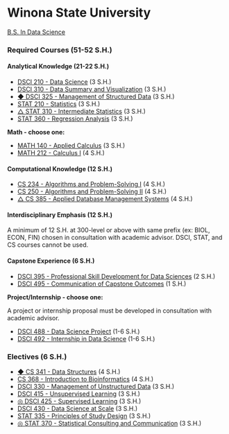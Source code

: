 # Winona State University

[B.S. In Data Science](https://www.winona.edu/math-stat/data-science.asp)



### Required Courses \(51-52 S.H.\)

#### Analytical Knowledge \(21-22 S.H.\)

* [DSCI 210 - Data Science](https://catalog.winona.edu/preview_program.php?catoid=19&poid=4001#) \(3 S.H.\)
* [DSCI 310 - Data Summary and Visualization](https://catalog.winona.edu/preview_program.php?catoid=19&poid=4001#) \(3 S.H.\)
* [◆ DSCI 325 - Management of Structured Data](https://catalog.winona.edu/preview_program.php?catoid=19&poid=4001#) \(3 S.H.\)
* [STAT 210 - Statistics](https://catalog.winona.edu/preview_program.php?catoid=19&poid=4001#) \(3 S.H.\)
* [△ STAT 310 - Intermediate Statistics](https://catalog.winona.edu/preview_program.php?catoid=19&poid=4001#) \(3 S.H.\)
* [STAT 360 - Regression Analysis](https://catalog.winona.edu/preview_program.php?catoid=19&poid=4001#) \(3 S.H.\)

**Math - choose one:**

* [MATH 140 - Applied Calculus](https://catalog.winona.edu/preview_program.php?catoid=19&poid=4001#) \(3 S.H.\)
* [MATH 212 - Calculus I](https://catalog.winona.edu/preview_program.php?catoid=19&poid=4001#) \(4 S.H.\)

#### Computational Knowledge \(12 S.H.\)

* [CS 234 - Algorithms and Problem-Solving I](https://catalog.winona.edu/preview_program.php?catoid=19&poid=4001#) \(4 S.H.\)
* [CS 250 - Algorithms and Problem-Solving II](https://catalog.winona.edu/preview_program.php?catoid=19&poid=4001#) \(4 S.H.\)
* [△ CS 385 - Applied Database Management Systems](https://catalog.winona.edu/preview_program.php?catoid=19&poid=4001#) \(4 S.H.\)

#### Interdisciplinary Emphasis \(12 S.H.\)

A minimum of 12 S.H. at 300-level or above with same prefix \(ex: BIOL, ECON, FIN\) chosen in consultation with academic advisor. DSCI, STAT, and CS courses cannot be used.

#### Capstone Experience \(6 S.H.\)

* [DSCI 395 - Professional Skill Development for Data Sciences](https://catalog.winona.edu/preview_program.php?catoid=19&poid=4001#) \(2 S.H.\)
* [DSCI 495 - Communication of Capstone Outcomes](https://catalog.winona.edu/preview_program.php?catoid=19&poid=4001#) \(1 S.H.\)

**Project/Internship - choose one:**

A project or internship proposal must be developed in consultation with academic advisor.

* [DSCI 488 - Data Science Project](https://catalog.winona.edu/preview_program.php?catoid=19&poid=4001#) \(1-6 S.H.\)
* [DSCI 492 - Internship in Data Science](https://catalog.winona.edu/preview_program.php?catoid=19&poid=4001#) \(1-6 S.H.\)

### Electives \(6 S.H.\)

* [◆ CS 341 - Data Structures](https://catalog.winona.edu/preview_program.php?catoid=19&poid=4001#) \(4 S.H.\)
* [CS 368 - Introduction to Bioinformatics](https://catalog.winona.edu/preview_program.php?catoid=19&poid=4001#) \(4 S.H.\)
* [DSCI 330 - Management of Unstructured Data](https://catalog.winona.edu/preview_program.php?catoid=19&poid=4001#) \(3 S.H.\)
* [DSCI 415 - Unsupervised Learning](https://catalog.winona.edu/preview_program.php?catoid=19&poid=4001#) \(3 S.H.\)
* [◎ DSCI 425 - Supervised Learning](https://catalog.winona.edu/preview_program.php?catoid=19&poid=4001#) \(3 S.H.\)
* [DSCI 430 - Data Science at Scale](https://catalog.winona.edu/preview_program.php?catoid=19&poid=4001#) \(3 S.H.\)
* [STAT 335 - Principles of Study Design](https://catalog.winona.edu/preview_program.php?catoid=19&poid=4001#) \(3 S.H.\)
* [◎ STAT 370 - Statistical Consulting and Communication](https://catalog.winona.edu/preview_program.php?catoid=19&poid=4001#) \(3 S.H.\)

